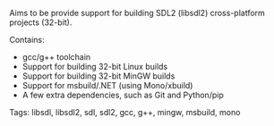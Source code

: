 Aims to be provide support for building SDL2 (libsdl2) cross-platform projects (32-bit).

Contains:

* gcc/g++ toolchain
* Support for building 32-bit Linux builds
* Support for building 32-bit MinGW builds
* Support for msbuild/.NET (using Mono/xbuild)
* A few extra dependencies, such as Git and Python/pip

Tags: libsdl, libsdl2, sdl, sdl2, gcc, g++, mingw, msbuild, mono

